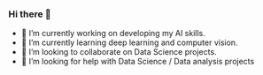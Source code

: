 ### Hi there 👋

- 🔭 I’m currently working on developing my AI skills.
- 🌱 I’m currently learning deep learning and computer vision.
- 👯 I’m looking to collaborate on Data Science projects.
- 🤔 I’m looking for help with Data Science / Data analysis projects


